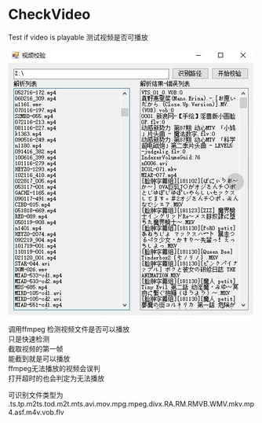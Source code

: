 # CheckVideo
Test if video is playable 测试视频是否可播放


![image](https://github.com/lqs1848/CheckVideo/blob/master/info/1.jpg)<br>

调用ffmpeg 检测视频文件是否可以播放<br/>
只是快速检测<br/>
截取视频的第一帧<br/>
能截到就是可以播放<br/>
ffmpeg无法播放的视频会误判<br/>
打开超时的也会判定为无法播放<br/>

可识别文件类型为 .ts.tp.m2ts.tod.m2t.mts.avi.mov.mpg.mpeg.divx.RA.RM.RMVB.WMV.mkv.mp4.asf.m4v.vob.flv<br/>
